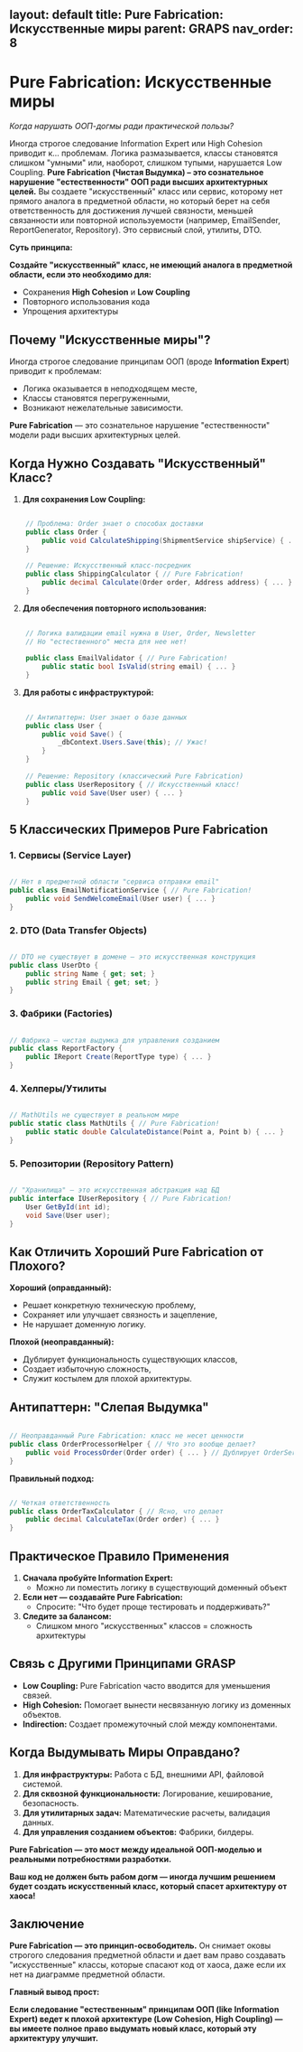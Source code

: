 layout: default
title:  Pure Fabrication: Искусственные миры
parent: GRAPS
nav_order: 8
---
#  Pure Fabrication: Искусственные миры

*Когда нарушать ООП-догмы ради практической пользы?*

Иногда строгое следование Information Expert или High Cohesion приводит к... проблемам. Логика размазывается, классы становятся слишком "умными" или, наоборот, слишком тупыми, нарушается Low Coupling. **Pure Fabrication (Чистая Выдумка) – это сознательное нарушение "естественности" ООП ради высших архитектурных целей.** Вы создаете "искусственный" класс или сервис, которому нет прямого аналога в предметной области, но который берет на себя ответственность для достижения лучшей связности, меньшей связанности или повторной используемости (например, EmailSender, ReportGenerator, Repository). Это сервисный слой, утилиты, DTO.

**Суть принципа:**

**Создайте "искусственный" класс, не имеющий аналога в предметной области, если это необходимо для:**
- Сохранения **High Cohesion** и **Low Coupling**
- Повторного использования кода
- Упрощения архитектуры

## Почему "Искусственные миры"?
Иногда строгое следование принципам ООП (вроде **Information Expert**) приводит к проблемам:

- Логика оказывается в неподходящем месте,
- Классы становятся перегруженными,
- Возникают нежелательные зависимости.

**Pure Fabrication** — это сознательное нарушение "естественности" модели ради высших архитектурных целей.

## Когда Нужно Создавать "Искусственный" Класс?

1. **Для сохранения Low Coupling:**

```csharp

    // Проблема: Order знает о способах доставки
    public class Order {
        public void CalculateShipping(ShipmentService shipService) { ... } // Прямая связь!
    }
    
    // Решение: Искусственный класс-посредник
    public class ShippingCalculator { // Pure Fabrication!
        public decimal Calculate(Order order, Address address) { ... }
    }
```

2. **Для обеспечения повторного использования:**

```csharp
    
    // Логика валидации email нужна в User, Order, Newsletter
    // Но "естественного" места для нее нет!
    
    public class EmailValidator { // Pure Fabrication!
        public static bool IsValid(string email) { ... }
    }
```

3. **Для работы с инфраструктурой:**
 
```csharp
    
    // Антипаттерн: User знает о базе данных
    public class User {
        public void Save() { 
            _dbContext.Users.Save(this); // Ужас!
        }
    }
    
    // Решение: Repository (классический Pure Fabrication)
    public class UserRepository { // Искусственный класс!
        public void Save(User user) { ... }
    }
```

## 5 Классических Примеров Pure Fabrication

### 1. Сервисы (Service Layer)

```csharp

// Нет в предметной области "сервиса отправки email"
public class EmailNotificationService { // Pure Fabrication!
    public void SendWelcomeEmail(User user) { ... }
}
```

### 2. DTO (Data Transfer Objects)

```csharp

// DTO не существует в домене — это искусственная конструкция
public class UserDto { 
    public string Name { get; set; }
    public string Email { get; set; }
}
```

### 3. Фабрики (Factories)

```csharp

// Фабрика — чистая выдумка для управления созданием
public class ReportFactory {
    public IReport Create(ReportType type) { ... }
}
```


### 4. Хелперы/Утилиты

```csharp

// MathUtils не существует в реальном мире
public static class MathUtils { // Pure Fabrication!
    public static double CalculateDistance(Point a, Point b) { ... }
}
```

### 5. Репозитории (Repository Pattern)

```csharp

// "Хранилища" — это искусственная абстракция над БД
public interface IUserRepository { // Pure Fabrication!
    User GetById(int id);
    void Save(User user);
}
```

## Как Отличить Хороший Pure Fabrication от Плохого?

**Хороший (оправданный):**

- Решает конкретную техническую проблему,
- Сохраняет или улучшает связность и зацепление,
- Не нарушает доменную логику.

**Плохой (неоправданный):**

- Дублирует функциональность существующих классов,
- Создает избыточную сложность,
- Служит костылем для плохой архитектуры.

## Антипаттерн: "Слепая Выдумка"

```csharp

// Неоправданный Pure Fabrication: класс не несет ценности
public class OrderProcessorHelper { // Что это вообще делает?
    public void ProcessOrder(Order order) { ... } // Дублирует OrderService?
}
```

**Правильный подход:**

```csharp

// Четкая ответственность
public class OrderTaxCalculator { // Ясно, что делает
    public decimal CalculateTax(Order order) { ... }
}
```


## Практическое Правило Применения

1. **Сначала пробуйте Information Expert:**
    - Можно ли поместить логику в существующий доменный объект
2. **Если нет — создавайте Pure Fabrication:**
    - Спросите: "Что будет проще тестировать и поддерживать?"
3. **Следите за балансом:**
    - Слишком много "искусственных" классов = сложность архитектуры


## Связь с Другими Принципами GRASP

- **Low Coupling:** Pure Fabrication часто вводится для уменьшения связей.
- **High Cohesion:** Помогает вынести несвязанную логику из доменных объектов.
- **Indirection:** Создает промежуточный слой между компонентами.


## Когда Выдумывать Миры Оправдано?

1. **Для инфраструктуры:** Работа с БД, внешними API, файловой системой.
2. **Для сквозной функциональности:** Логирование, кеширование, безопасность.
3. **Для утилитарных задач:** Математические расчеты, валидация данных.
4. **Для управления созданием объектов:** Фабрики, билдеры.

**Pure Fabrication — это мост между идеальной ООП-моделью и реальными потребностями разработки.**

**Ваш код не должен быть рабом догм — иногда лучшим решением будет создать искусственный класс, который спасет архитектуру от хаоса!**

## Заключение

**Pure Fabrication — это принцип-освободитель.** Он снимает оковы строгого следования предметной области и дает вам право создавать "искусственные" классы, которые спасают код от хаоса, даже если их нет на диаграмме предметной области.

**Главный вывод прост:**

**Если следование "естественным" принципам ООП (like Information Expert) ведет к плохой архитектуре (Low Cohesion, High Coupling) — вы имеете полное право выдумать новый класс, который эту архитектуру улучшит.**